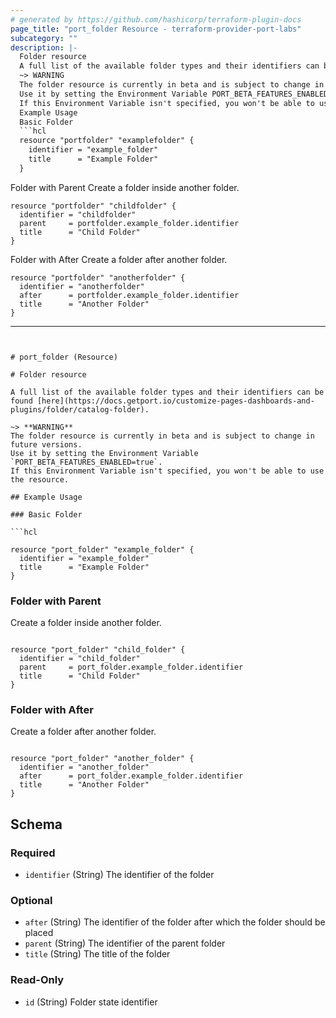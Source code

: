 ```yaml
---
# generated by https://github.com/hashicorp/terraform-plugin-docs
page_title: "port_folder Resource - terraform-provider-port-labs"
subcategory: ""
description: |-
  Folder resource
  A full list of the available folder types and their identifiers can be found here https://docs.getport.io/customize-pages-dashboards-and-plugins/folder/catalog-folder.
  ~> WARNING
  The folder resource is currently in beta and is subject to change in future versions.
  Use it by setting the Environment Variable PORT_BETA_FEATURES_ENABLED=true.
  If this Environment Variable isn't specified, you won't be able to use the resource.
  Example Usage
  Basic Folder
  ```hcl
  resource "portfolder" "examplefolder" {
    identifier = "example_folder"
    title      = "Example Folder"
  }
  ```
  Folder with Parent
  Create a folder inside another folder.
  ```hcl
  resource "portfolder" "childfolder" {
    identifier = "childfolder"
    parent     = portfolder.example_folder.identifier
    title      = "Child Folder"
  }
  ```
  Folder with After
  Create a folder after another folder.
  ```hcl
  resource "portfolder" "anotherfolder" {
    identifier = "anotherfolder"
    after      = portfolder.example_folder.identifier
    title      = "Another Folder"
  }
  ```
---
```


# port_folder (Resource)

# Folder resource

A full list of the available folder types and their identifiers can be found [here](https://docs.getport.io/customize-pages-dashboards-and-plugins/folder/catalog-folder).

~> **WARNING**
The folder resource is currently in beta and is subject to change in future versions.
Use it by setting the Environment Variable `PORT_BETA_FEATURES_ENABLED=true`.
If this Environment Variable isn't specified, you won't be able to use the resource.

## Example Usage

### Basic Folder

```hcl

resource "port_folder" "example_folder" {
  identifier = "example_folder"
  title      = "Example Folder"
}

```

### Folder with Parent

Create a folder inside another folder.

```hcl

resource "port_folder" "child_folder" {
  identifier = "child_folder"
  parent     = port_folder.example_folder.identifier
  title      = "Child Folder"
}

```

### Folder with After

Create a folder after another folder.

```hcl

resource "port_folder" "another_folder" {
  identifier = "another_folder"
  after      = port_folder.example_folder.identifier
  title      = "Another Folder"
}

```



<!-- schema generated by tfplugindocs -->
## Schema

### Required

- `identifier` (String) The identifier of the folder

### Optional

- `after` (String) The identifier of the folder after which the folder should be placed
- `parent` (String) The identifier of the parent folder
- `title` (String) The title of the folder

### Read-Only

- `id` (String) Folder state identifier
